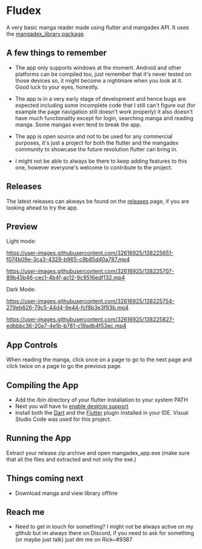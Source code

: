 # Fludex
A very basic manga reader made using flutter and mangadex API. It uses the [mangadex_library package](https://pub.dev/packages/mangadex_library).

## A few things to remember

- The app only supports windows at the moment. Android and other platforms can be compiled too, just remember that it's never tested on those devices so, it might become a nightmare when you look at it. Good luck to your eyes, honestly.

- The app is in a very early stage of development and hence bugs are expected including some incomplete code that I still can't figure out (for example the page navigation still doesn't work properly) it also doesn't have much functionality except for login, searching manga and reading manga. Some mangas even tend to break the app.

- The app is open source and not to be used for any commercial purposes, it's just a project for both the flutter and the mangadex community to showcase the future revolution flutter can bring in.

- I might not be able to always be there to keep adding features to this one, however everyone's welcome to contribute to the project.

## Releases
The latest releases can akways be found on the [releases](https://github.com/Riktam-Santra/Fludex/releases) page, if you are looking ahead to try the app.

## Preview
Light mode:


https://user-images.githubusercontent.com/32616925/138225651-f074b09e-3ca3-4329-b965-c9b85d40a787.mp4

https://user-images.githubusercontent.com/32616925/138225707-89b45b46-cec1-4b4f-ac12-9c9516edf132.mp4

Dark Mode:

https://user-images.githubusercontent.com/32616925/138225754-279eb626-79c5-44d4-9e44-fcf8b3e3f93b.mp4

https://user-images.githubusercontent.com/32616925/138225827-edbbbc36-20a7-4e1b-b781-c19adb4f53ec.mp4

## App Controls
When reading the manga, click once on a page to go to the next page and click twice on a page to go the previous page.

## Compiling the App
- Add the /bin directory of your flutter installation to your system PATH
- Next you will have to [enable desktop support](https://flutter.dev/desktop)
- Install both the [Dart](https://marketplace.visualstudio.com/items?itemName=Dart-Code.dart-code) and the [Flutter](https://marketplace.visualstudio.com/items?itemName=Dart-Code.flutter) plugin installed in your IDE. Visual Studio Code was used for this project.

## Running the App

Extract your release zip archive and open mangadex_app.exe (make sure that all the files and extracted and not only the exe.)


## Things coming next
 - Download manga and view library offline

## Reach me
 - Need to get in touch for something? I might not be always active on my github but im always there on Discord, if you need to ask for something (or maybe just talk) just dm me on Rick~#9387
